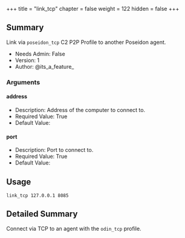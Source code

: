 +++
title = "link_tcp"
chapter = false
weight = 122
hidden = false
+++

## Summary
Link via `poseidon_tcp` C2 P2P Profile to another Poseidon agent.

- Needs Admin: False  
- Version: 1  
- Author: @its_a_feature_  

### Arguments

#### address

- Description: Address of the computer to connect to.  
- Required Value: True  
- Default Value:   

#### port

- Description: Port to connect to.  
- Required Value: True  
- Default Value:  

## Usage

```
link_tcp 127.0.0.1 8085
```


## Detailed Summary

Connect via TCP to an agent with the `odin_tcp` profile.
